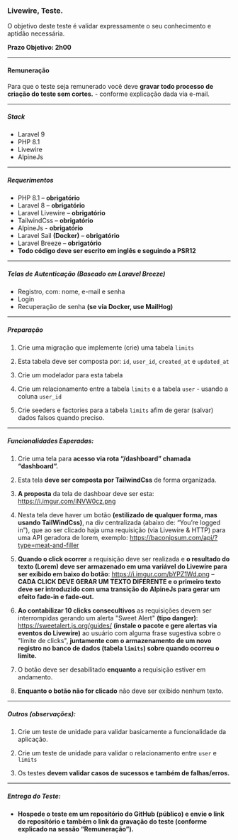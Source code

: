 ### Livewire, Teste.

O objetivo deste teste é validar expressamente o seu conhecimento e aptidão necessária.

**Prazo Objetivo: 2h00**

---

#### Remuneração

Para que o teste seja remunerado você deve **gravar todo processo de criação do teste sem cortes.** - conforme explicação dada via e-mail.

---

##### Stack

- Laravel 9
- PHP 8.1
- Livewire
- AlpineJs

---

##### Requerimentos

- PHP 8.1 – **obrigatório**
- Laravel 8 – **obrigatório**
- Laravel Livewire – **obrigatório**
- TailwindCss – **obrigatório** 
- AlpineJs - **obrigatório** 
- Laravel Sail **(Docker)** – **obrigatório**
- Laravel Breeze – **obrigatório**
- **Todo código deve ser escrito em inglês e seguindo a PSR12**

---

##### Telas de Autenticação (Baseado em *Laravel Breeze*)

- Registro, com: nome, e-mail e senha
- Login
- Recuperação de senha **(se via Docker, use MailHog)**

---

##### Preparação

1. Crie uma migração que implemente (crie) uma tabela `limits`

2. Esta tabela deve ser composta por: `id`, `user_id`, `created_at` e `updated_at`

3. Crie um modelador para esta tabela

4. Crie um relacionamento entre a tabela `limits` e a tabela `user` - usando a coluna `user_id`

5. Crie seeders e factories para a tabela `limits` afim de gerar (salvar) dados falsos quando preciso.

---

##### Funcionalidades Esperadas:

1. Crie uma tela para **acesso via rota “/dashboard” chamada “dashboard”.**

2. Esta tela **deve ser composta por TailwindCss** de forma organizada.

3. **A proposta** da tela de dashboar deve ser esta: https://i.imgur.com/iNVW0cz.png

4. Nesta tela deve haver um botão **(estilizado de qualquer forma, mas usando TailWindCss)**, na div centralizada (abaixo de: “You’re logged in”), que ao ser clicado haja uma requisição (via Livewire & HTTP) para uma API geradora de lorem, exemplo: 
https://baconipsum.com/api/?type=meat-and-filler

5. **Quando o click ocorrer** a requisição deve ser realizada e **o resultado do texto (Lorem) deve ser armazenado em uma variável do Livewire para ser exibido em baixo do botão**: https://i.imgur.com/bYPZ1Wd.png – **CADA CLICK DEVE GERAR UM TEXTO DIFERENTE e o primeiro texto deve ser introduzido com uma transição do AlpineJs para gerar um efeito fade-in e fade-out.**

6. **Ao contabilizar 10 clicks consecultivos** as requisições devem ser interrompidas gerando um alerta "Sweet Alert" **(tipo danger)**: https://sweetalert.js.org/guides/ **(instale o pacote e gere alertas via eventos do Livewire)** ao usuário com alguma frase sugestiva sobre o "limite de clicks", **juntamente com o armazenamento de um novo registro no banco de dados (tabela `limits`) sobre quando ocorreu o limite.**

7. O botão deve ser desabilitado **enquanto** a requisição estiver em andamento.

8. **Enquanto o botão não for clicado** não deve ser exibido nenhum texto.

---

##### Outros (observações):

1. Crie um teste de unidade para validar basicamente a funcionalidade da aplicação.

2. Crie um teste de unidade para validar o relacionamento entre `user` e `limits`

3. Os testes **devem validar casos de sucessos e também de falhas/erros.**

---

##### Entrega do Teste:

- **Hospede o teste em um repositório do GitHub (público) e envie o link do repositório e também o link da gravação do teste (conforme explicado na sessão “Remuneração”).**
